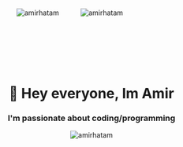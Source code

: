 <!-- ![](https://komarev.com/ghpvc/?username=amirhatam&style=for-the-badge) -->

<div style="display: grid;grid-template-columns: auto auto auto;padding: 100px;"> 
<img src="https://komarev.com/ghpvc/?username=amirhatam&style=for-the-badge" alt="amirhatam" /> 
<img  src="https://www.codewars.com/users/AmirHatam/badges/large" alt="amirhatam" /> 
</div>


<h1 align="center">👋 Hey everyone, Im Amir</h1>

<h3 align="center">I'm passionate about coding/programming</h3>


 <p align="center"> <img src="https://github-readme-streak-stats.herokuapp.com?user=amirhatam&theme=ocean-gradient" alt="amirhatam" /> </p>


<!--
**amirhatam/amirhatam** is a ✨ _special_ ✨ repository because its `README.md` (this file) appears on your GitHub profile.

Here are some ideas to get you started:

- 🔭 I’m currently working on ...
- 🌱 I’m currently learning ...
- 👯 I’m looking to collaborate on ...
- 🤔 I’m looking for help with ...
- 💬 Ask me about ...
- 📫 How to reach me: ...
- 😄 Pronouns: ...
- ⚡ Fun fact: ...
-->
